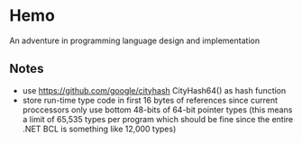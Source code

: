 Hemo
====

An adventure in programming language design and implementation

## Notes

- use https://github.com/google/cityhash CityHash64() as hash function
- store run-time type code in first 16 bytes of references since current proccessors only use bottom 48-bits of 64-bit pointer types (this means a limit of 65,535 types per program which should be fine since the entire .NET BCL is something like 12,000 types)
